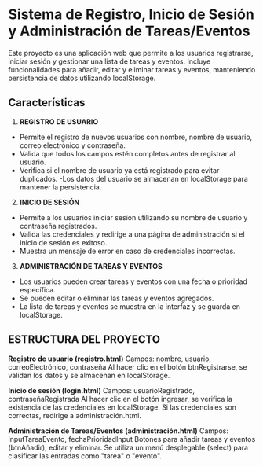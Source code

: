 # Sistema de Registro, Inicio de Sesión y Administración de Tareas/Eventos
Este proyecto es una aplicación web que permite a los usuarios registrarse, iniciar sesión y gestionar una lista de tareas y eventos. Incluye funcionalidades para añadir, editar y eliminar tareas y eventos, manteniendo persistencia de datos utilizando localStorage.

## Características
1. **REGISTRO DE USUARIO**
- Permite el registro de nuevos usuarios con nombre, nombre de usuario, correo electrónico y contraseña.
- Valida que todos los campos estén completos antes de registrar al usuario.
- Verifica si el nombre de usuario ya está registrado para evitar duplicados.
-Los datos del usuario se almacenan en localStorage para mantener la persistencia.

2. **INICIO DE SESIÓN**
- Permite a los usuarios iniciar sesión utilizando su nombre de usuario y contraseña registrados.
- Valida las credenciales y redirige a una página de administración si el inicio de sesión es exitoso.
- Muestra un mensaje de error en caso de credenciales incorrectas.

3. **ADMINISTRACIÓN DE TAREAS Y EVENTOS**
- Los usuarios pueden crear tareas y eventos con una fecha o prioridad específica.
- Se pueden editar o eliminar las tareas y eventos agregados.
- La lista de tareas y eventos se muestra en la interfaz y se guarda en localStorage.

## ESTRUCTURA DEL PROYECTO
**Registro de usuario (registro.html)**
Campos: nombre, usuario, correoElectrónico, contraseña
Al hacer clic en el botón btnRegistrarse, se validan los datos y se almacenan en localStorage.

**Inicio de sesión (login.html)**
Campos: usuarioRegistrado, contraseñaRegistrada
Al hacer clic en el botón ingresar, se verifica la existencia de las credenciales en localStorage.
Si las credenciales son correctas, redirige a administración.html.

**Administración de Tareas/Eventos (administración.html)**
Campos: inputTareaEvento, fechaPrioridadInput
Botones para añadir tareas y eventos (btnAñadir), editar y eliminar.
Se utiliza un menú desplegable (select) para clasificar las entradas como "tarea" o "evento".
